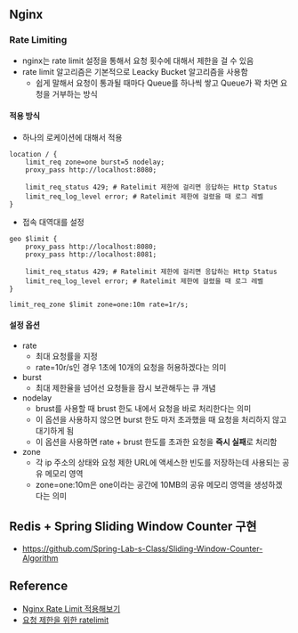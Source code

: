 ## Nginx 

### Rate Limiting 

- nginx는 rate limit 설정을 통해서 요청 횟수에 대해서 제한을 걸 수 있음 
- rate limit 알고리즘은 기본적으로 Leacky Bucket 알고리즘을 사용함 
  - 쉽게 말해서 요청이 통과될 때마다 Queue를 하나씩 쌓고 Queue가 꽉 차면 요청을 거부하는 방식

#### 적용 방식 

- 하나의 로케이션에 대해서 적용

```console
location / {
    limit_req zone=one burst=5 nodelay;
    proxy_pass http://localhost:8080;

    limit_req_status 429; # Ratelimit 제한에 걸리면 응답하는 Http Status
    limit_req_log_level error; # Ratelimit 제한에 걸렸을 때 로그 레벨
}
```

- 접속 대역대를 설정

```console
geo $limit {
    proxy_pass http://localhost:8080;
    proxy_pass http://localhost:8081;

    limit_req_status 429; # Ratelimit 제한에 걸리면 응답하는 Http Status
    limit_req_log_level error; # Ratelimit 제한에 걸렸을 때 로그 레벨
}

limit_req_zone $limit zone=one:10m rate=1r/s;
```

#### 설정 옵션

- rate 
  - 최대 요청률을 지정
  - rate=10r/s인 경우 1초에 10개의 요청을 허용하겠다는 의미
- burst
  - 최대 제한율을 넘어선 요청들을 잠시 보관해두는 큐 개념
- nodelay
  - brust를 사용할 때 brust 한도 내에서 요청을 바로 처리한다는 의미
  - 이 옵션을 사용하지 않으면 burst 한도 마저 초과했을 때 요청을 처리하지 않고 대기하게 됨
  - 이 옵션을 사용하면 rate + brust 한도를 초과한 요청을 **즉시 실패**로 처리함
- zone
  - 각 ip 주소의 상태와 요청 제한 URL에 액세스한 빈도를 저장하는데 사용되는 공유 메모리 영역
  - zone=one:10m은 one이라는 공간에 10MB의 공유 메모리 영역을 생성하겠다는 의미

## Redis + Spring Sliding Window Counter 구현

- https://github.com/Spring-Lab-s-Class/Sliding-Window-Counter-Algorithm

## Reference 

- [Nginx Rate Limit 적용해보기](https://willseungh0.tistory.com/191#Nginx%--Rate%--Limit%--%EB%-F%--%EC%-E%--%--%EB%B-%A-%EC%-B%-D)
- [요청 제한을 위한 ratelimit](https://m.blog.naver.com/pjt3591oo/223219393491)